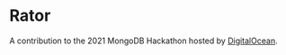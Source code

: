 # Rator
A contribution to the 2021 MongoDB Hackathon hosted by [DigitalOcean](https://digitalocean.com/).

